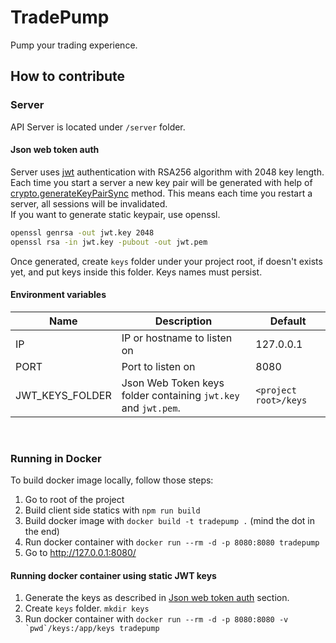 # TradePump

Pump your trading experience.

## How to contribute

### Server

API Server is located under `/server` folder.

#### Json web token auth

Server uses [jwt](https://jwt.io/) authentication with RSA256 algorithm with 2048 key length.<br>
Each time you start a server a new key pair will be generated with help of [crypto.generateKeyPairSync](https://nodejs.org/api/crypto.html#crypto_crypto_generatekeypairsync_type_options) method. This means each time you restart a server, all sessions will be invalidated.<br>
If you want to generate static keypair, use openssl.
```sh
openssl genrsa -out jwt.key 2048
openssl rsa -in jwt.key -pubout -out jwt.pem
```
Once generated, create `keys` folder under your project root, if doesn't exists yet, and put keys inside this folder.
Keys names must persist.

#### Environment variables

| Name | Description | Default |
| ---- | ----------- | ------- |
| IP | IP or hostname to listen on | 127.0.0.1 |
| PORT | Port to listen on | 8080 |
| JWT_KEYS_FOLDER | Json Web Token keys folder containing `jwt.key` and `jwt.pem`. | `<project root>/keys` |

<br>

### Running in Docker

To build docker image locally, follow those steps:
1. Go to root of the project
2. Build client side statics with `npm run build`
3. Build docker image with `docker build -t tradepump .` (mind the dot in the end)
4. Run docker container with `docker run --rm -d -p 8080:8080 tradepump`
5. Go to http://127.0.0.1:8080/

#### Running docker container using static JWT keys

1. Generate the keys as described in [Json web token auth](#json-web-token-auth) section.
2. Create `keys` folder. `mkdir keys`
3. Run docker container with ``docker run --rm -d -p 8080:8080 -v `pwd`/keys:/app/keys tradepump``
